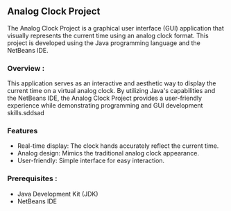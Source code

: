 ## Analog Clock Project

The Analog Clock Project is a graphical user interface (GUI) application that visually represents the current time using an analog clock format. This project is developed using the Java programming language and the NetBeans IDE.

### Overview :
This application serves as an interactive and aesthetic way to display the current time on a virtual analog clock. By utilizing Java's capabilities and the NetBeans IDE, the Analog Clock Project provides a user-friendly experience while demonstrating programming and GUI development skills.sddsad

### Features
* Real-time display: The clock hands accurately reflect the current time. <br>
* Analog design: Mimics the traditional analog clock appearance.<br>
* User-friendly: Simple interface for easy interaction.<br>

### Prerequisites :
* Java Development Kit (JDK)<br>
* NetBeans IDE

